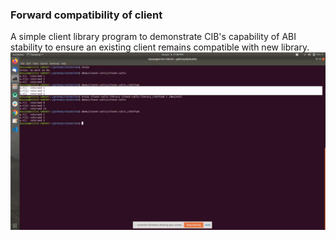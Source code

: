 ### Forward compatibility of client
A simple client library program to demonstrate CIB's capability of ABI stability to ensure an existing client remains compatible with new library.
[![Link to Youtube video](images/youtube/GcspVNO2EGI.png)](http://www.youtube.com/watch?v=GcspVNO2EGI)
